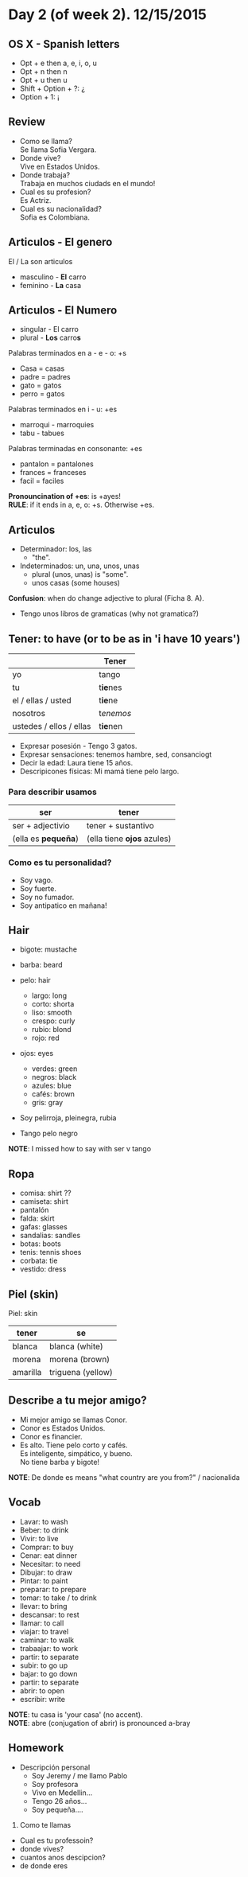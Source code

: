 Day 2 (of week 2). 12/15/2015
======================

## OS X - Spanish letters

  - Opt + e then a, e, i, o, u        
  - Opt + n then n
  - Opt + u then u
  - Shift + Option + ?: ¿
  - Option + 1: ¡

## Review

- Como se llama?  
  Se llama Sofia Vergara.  
- Donde vive?   
  Vive en Estados Unidos.  
- Donde trabaja?   
  Trabaja en muchos ciudads en el mundo!  
- Cual es su profesion?   
  Es Actriz.  
- Cual es su nacionalidad?  
  Sofia es Colombiana.

## Articulos - El genero

El / La son articulos

  - masculino - **El** carro
  - feminino  - **La** casa

## Articulos - El Numero

  - singular - El carro
  - plural - **Los** carro**s**

Palabras terminados en a - e - o: +s

  - Casa  = casas
  - padre = padres
  - gato  = gatos
  - perro  = gatos

Palabras terminados en i - u: +es
  
  - marroqui - marroquies
  - tabu - tabues

Palabras terminadas en consonante: +es

  - pantalon = pantalones
  - frances = franceses
  - facil = faciles

**Pronouncination of +es**: is +ayes!  
**RULE**: if it ends in a, e, o: +s. Otherwise +es.

## Articulos

- Determinador: los, las  
  - "the".
- Indeterminados: un, una, unos, unas
  - plural (unos, unas) is "some". 
  - unos casas (some houses)

**Confusion**: when do change adjective to plural (Ficha 8. A).
  - Tengo unos libros de gramaticas (why not gramatica?)

## Tener: to have (or to be as in 'i have 10 years')

|                         | Tener      |
|-------------------------|------------|
| yo                      | tango      |
| tu                      | t**ie**nes |
| el / ellas / usted      | t**ie**ne  |
| nosotros                | t*enemos*  |
| ustedes / ellos / ellas | t**ie**nen |

- Expresar posesión - Tengo 3 gatos.  
- Expresar sensaciones: tenemos hambre, sed, consanciogt
- Decir la edad: Laura tiene 15 años.
- Descripicones físicas: Mi mamá tiene pelo largo.

### Para describir usamos

| ser                     | tener                        |
|-------------------------|------------------------------|
| ser + adjectivio        | tener + sustantivo           |
| (ella es **pequeña**)   | (ella tiene **ojos** azules) |

### Como es tu personalidad?
  
  - Soy vago.
  - Soy fuerte.
  - Soy no fumador.
  - Soy antipatico en mañana!

## Hair
  - bigote: mustache
  - barba: beard
  - pelo: hair 
    - largo: long
    - corto: shorta
    - liso: smooth
    - crespo: curly
    - rubio: blond
    - rojo: red
  - ojos: eyes
    - verdes: green
    - negros: black
    - azules: blue
    - cafés: brown
    - gris: gray

- Soy pelirroja, pleinegra, rubia  
- Tango pelo negro

**NOTE**: I missed how to say with ser v tango

## Ropa
  
  - comisa: shirt ??
  - camiseta: shirt
  - pantalón
  - falda: skirt
  - gafas: glasses
  - sandalias: sandles
  - botas: boots 
  - tenis: tennis shoes
  - corbata: tie
  - vestido: dress

## Piel (skin)

Piel: skin

| tener    | se                       |
|----------|--------------------------|
| blanca   | blanca (white)           |
| morena   | morena (brown)           |
| amarilla | triguena  (yellow)       |

## Describe a tu mejor amigo? 
  - Mi mejor amigo se llamas Conor.
  - Conor es Estados Unidos.
  - Conor es financier.
  - Es alto. Tiene pelo corto y cafés.  
    Es inteligente,  simpático, y bueno.   
    No tiene barba y bigote!  

**NOTE**: De donde es means "what country are you from?" / nacionalida

## Vocab

- Lavar: to wash  
- Beber: to drink  
- Vivir: to live  
- Comprar: to buy  
- Cenar: eat dinner  
- Necesitar: to need  
- Dibujar: to draw  
- Pintar: to paint  
- preparar: to prepare  
- tomar:  to take / to drink
- llevar: to bring  
- descansar: to rest  
- llamar: to call  
- viajar:  to travel  
- caminar:  to walk  
- trabaajar: to work  
- partir: to separate
- subir: to go up
- bajar: to go down
- partir: to separate
- abrir: to open
- escribir: write

**NOTE**: tu casa is 'your casa' (no accent).  
**NOTE**: abre (conjugation of abrir) is pronounced a-bray

## Homework
  - Descripción personal
    - Soy Jeremy / me llamo Pablo
    - Soy profesora
    - Vivo en Medellin...
    - Tengo 26 años...
    - Soy pequeña....

1. Como te llamas
- Cual es tu professoin?
- donde vives?
- cuantos anos descipcion?
- de donde eres


